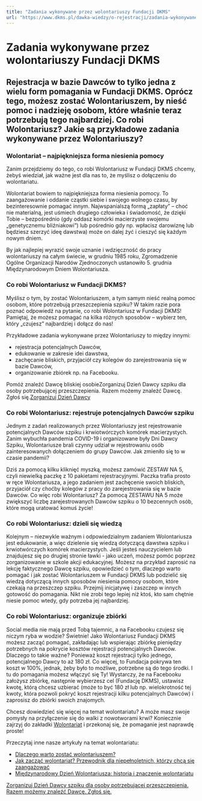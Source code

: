 ```yaml
---
title: "Zadania wykonywane przez wolontariuszy Fundacji DKMS"
url: "https://www.dkms.pl/dawka-wiedzy/o-rejestracji/zadania-wykonywane-przez-wolontariuszy-fundacji-dkms"
---
```


# Zadania wykonywane przez wolontariuszy Fundacji DKMS

## Rejestracja w bazie Dawców to tylko jedna z wielu form pomagania w Fundacji DKMS. Oprócz tego, możesz zostać Wolontariuszem, by nieść pomoc i nadzieję osobom, które właśnie teraz potrzebują tego najbardziej. Co robi Wolontariusz? Jakie są przykładowe zadania wykonywane przez Wolontariuszy?

### Wolontariat – najpiękniejsza forma niesienia pomocy


Zanim przejdziemy do tego, co robi Wolontariusz w Fundacji DKMS chcemy, żebyś wiedział, jak ważne jest dla nas to, że myślisz o dołączeniu do wolontariatu.


Wolontariat bowiem to najpiękniejsza forma niesienia pomocy. To zaangażowanie i oddanie cząstki siebie i swojego wolnego czasu, by bezinteresownie pomagać innym. Najwspanialszą formą „zapłaty” – choć nie materialną, jest uśmiech drugiego człowieka i świadomość, że dzięki Tobie – bezpośrednio (gdy oddasz komórki macierzyste swojemu „genetycznemu bliźniakowi”) lub pośrednio gdy np. wpłacisz darowiznę lub będziesz szerzyć ideę dawstwa) może on dalej żyć i cieszyć się każdym nowym dniem.


By jak najlepiej wyrazić swoje uznanie i wdzięczność do pracy wolontariuszy na całym świecie, w grudniu 1985 roku, Zgromadzenie Ogólne Organizacji Narodów Zjednoczonych ustanowiło 5\. grudnia Międzynarodowym Dniem Wolontariusza.


### Co robi Wolontariusz w Fundacji DKMS?


Myślisz o tym, by zostać Wolontariuszem, a tym samym nieść realną pomoc osobom, które potrzebują przeszczepienia szpiku? W takim razie pora poznać odpowiedź na pytanie, co robi Wolontariusz w Fundacji DKMS! Pamiętaj, że możesz pomagać na kilka różnych sposobów – wybierz ten, który „czujesz” najbardziej i dołącz do nas!


Przykładowe zadania wykonywane przez Wolontariuszy to między innymi:


* rejestracja potencjalnych Dawców,
* edukowanie w zakresie idei dawstwa,
* zachęcanie bliskich, przyjaciół czy kolegów do zarejestrowania się w bazie Dawców,
* organizowanie zbiórek np. na Facebooku.


Pomóż znaleźć Dawcę bliskiej osobieZorganizuj Dzień Dawcy szpiku dla osoby potrzebującej przeszczepienia. Razem możemy znaleźć Dawcę. Zgłoś się.[Zorganizuj Dzień Dawcy](https://www.dkms.pl/dzialaj/pomoz-inaczej/dzien-dawcy-szpiku-dla-pacjenta)
### Co robi Wolontariusz: rejestruje potencjalnych Dawców szpiku


Jednym z zadań realizowanych przez Wolontariuszy jest rejestrowanie potencjalnych Dawców szpiku i krwiotwórczych komórek macierzystych. Zanim wybuchła pandemia COVID\-19 i organizowane były Dni Dawcy Szpiku, Wolontariusze brali czynny udział w rejestrowaniu osób zainteresowanych dołączeniem do grupy Dawców. Jak zmieniło się to w czasie pandemii?


Dziś za pomocą kilku kliknięć myszką, możesz zamówić ZESTAW NA 5, czyli niewielką paczkę z 10 pakietami rejestracyjnymi. Paczka trafia prosto w ręce Wolontariusza, a jego zadaniem jest zachęcenie swoich bliskich, przyjaciół czy choćby kolegów z pracy do zarejestrowania się w bazie Dawców. Co więc robi Wolontariusz? Za pomocą ZESTAWU NA 5 może zwiększyć liczbę zarejestrowanych Dawców szpiku o 10 bezcennych osób, które mogą uratować komuś życie!


### Co robi Wolontariusz: dzieli się wiedzą


Kolejnym – niezwykle ważnym i odpowiedzialnym zadaniem Wolontariusza jest edukowanie, a więc dzielenie się wiedzą dotyczącą dawstwa szpiku i krwiotwórczych komórek macierzystych. Jeśli jesteś nauczycielem lub znajdujesz się po drugiej stronie ławki \- jako uczeń, możesz pomóc poprzez zorganizowanie w szkole akcji edukacyjnej. Możesz na przykład zaprosić na lekcję faktycznego Dawcę szpiku, opowiedzieć o tym, dlaczego warto pomagać i jak zostać Wolontariuszem w Fundacji DKMS lub podzielić się wiedzą dotyczącą innych sposobów niesienia pomocy osobom, które czekają na przeszczep szpiku. Przejmij inicjatywę i zaszczep w innych gotowość do pomagania. Nikt nie zrobi tego lepiej niż ktoś, kto sam chętnie niesie pomoc wtedy, gdy potrzeba jej najbardziej.


### Co robi Wolontariusz: organizuje zbiórki


Social media nie mają przed Tobą tajemnic, a na Facebooku czujesz się niczym ryba w wodzie? Świetnie! Jako Wolontariusz Fundacji DKMS możesz zacząć pomagać, zakładając lub wspierając zbiórkę pieniędzy potrzebnych na pokrycie kosztów rejestracji potencjalnych Dawców. Dlaczego to takie ważne? Ponieważ koszt rejestracji tylko jednego, potencjalnego Dawcy to aż 180 zł. Co więcej, to Fundacja pokrywa ten koszt w 100%, jednak, żeby było to możliwe, potrzebne są do tego środki. I tu do pomagania możesz włączyć się Ty! Wystarczy, że na Facebooku założysz zbiórkę, następnie wybierzesz cel (Fundację DKMS), ustawisz kwotę, którą chcesz uzbierać (może to być 180 zł lub np. wielokrotność tej kwoty, która pozwoli pokryć koszt rejestracji kilku potencjalnych Dawców) i zaprosisz do zbiórki swoich znajomych.


Chcesz dowiedzieć się więcej na temat wolontariatu? A może masz swoje pomysły na przyłączenie się do walki z nowotworami krwi? Koniecznie zajrzyj do zakładki [Wolontariat](https://www.dkms.pl/pl/wolontariat) i przekonaj się, że pomaganie jest naprawdę proste!


Przeczytaj inne nasze artykuły na temat wolontariatu:


* [Dlaczego warto zostać wolontariuszem?](/dawka-wiedzy/o-rejestracji/dlaczego-warto-zostac-wolontariuszem "Dlaczego warto zostać wolontariuszem?")
* [Jak zacząć wolontariat? Przewodnik dla niepełnoletnich, którzy chcą się zaangażować](/dawka-wiedzy/o-rejestracji/jak-zaczac-wolontariat-przewodnik-dla-niepelnoletnich-ktorzy-chca-sie-zaangazowac "Jak zacząć wolontariat? Przewodnik dla niepełnoletnich, którzy chcą się zaangażować")
* [Międzynarodowy Dzień Wolontariusza: historia i znaczenie wolontariatu](/dawka-wiedzy/o-rejestracji/miedzynarodowy-dzien-wolontariusza-historia-i-znaczenie-wolontariatu "Międzynarodowy Dzień Wolontariusza: historia i znaczenie wolontariatu")


[Zorganizuj Dzień Dawcy szpiku dla osoby potrzebującej przeszczepienia. Razem możemy znaleźć Dawcę. Zgłoś się.](https://www.dkms.pl/dzialaj/pomoz-inaczej/dzien-dawcy-szpiku-dla-pacjenta "Zorganizuj Dzień Dawcy Szpiku dla Pacjenta")


